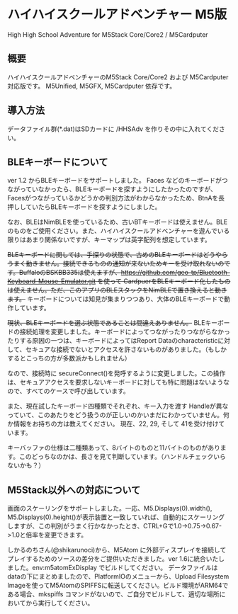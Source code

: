 # ハイハイスクールアドベンチャー M5版
High High School Adventure for M5Stack Core/Core2 / M5Cardputer

## 概要
ハイハイスクールアドベンチャーのM5Stack Core/Core2 および M5Cardputer 対応版です。
M5Unified, M5GFX, M5Cardputer 依存です。

## 導入方法
データファイル群(*.dat)はSDカードに /HHSAdv を作りその中に入れてください。

## BLEキーボードについて
ver 1.2 からBLEキーボードをサポートしました。
Faces などのキーボードがつながっていなかったら、BLEキーボードを探すようにしたかったのですが、Facesがつながっているかどうかの判別方法がわからなかったため、BtnAを長押ししていたらBLEキーボードを探すようにしました。

なお、BLEはNimBLEを使っているため、古いBTキーボードは使えません。BLEのものをご使用ください。また、ハイハイスクールアドベンチャーを遊んでいる限りはあまり関係ないですが、キーマップは英字配列を想定しています。

~~BLEキーボードに関しては、手探りの状態で、古めのBLEキーボードはどうやらうまく動きません。接続できるものの通知が来ないためキーを受け取れないのです。BuffaloのBSKBB335は使えますが、https://github.com/geo-tp/Bluetooth-Keyboard-Mouse-Emulator.git を使って CardpuerをBLEキーボード化したものは使えません。ただ、このアプリのBLEスタックをNimBLEで置き換えると動きます。~~
キーボードについては知見が集まりつつあり、大体のBLEキーボードで動作しています。

~~現状、BLEキーボードを選ぶ状態であることは間違えありません。~~
BLEキーボードの接続処理を変更しました。キーボードによってつながったりつながらなかったりする原因の一つは、キーボードによってはReport Dataのcharacteristicに対して、セキュアな接続でないとアクセスを許さないものがありました。（もしかするとこっちの方が多数派かもしれません）

なので、接続時に secureConnect()を発呼するように変更しました。この操作は、セキュアアクセスを要求しないキーボードに対しても特に問題はないようなので、すべてのケースで呼び出しています。

また、現在試したキーボード四種類でそれぞれ、キー入力を渡す Handleが異なっていて、このあたりをどう扱うのが正しいのかいまだにわかっていません。何か情報をお持ちの方は教えてください。
現在、22, 29, そして 41を受け付けています。

キーバッファの仕様は二種類あって、8バイトのものと11バイトのものがあります。このどっちなのかは、長さを見て判断しています。（ハンドルチェックいらないかも？）

## M5Stack以外への対応について
画面のスケーリングをサポートしました。一応、M5.Displays(0).width(), M5.Displays(0).height()が表示装置と一致していれば、自動的にスケーリングしますが、この判別がうまく行かなかったとき、CTRL+Gで1.0->0.75->0.67->1.0と倍率を変更できます。

しかるのちさん(@shikarunoci)から、M5Atom に外部ディスプレイを接続してプレイするためのソースの差分をご提供いただきました。ver 1.6に統合いたしました。env:m5atomExDisplay でビルドしてください。
データファイルはdataの下にまとめましたので、PlatformIOのメニューから、Upload Filesystem Imageを使ってM5AtomのSPIFFSに転送してください。ビルド環境がARM64である場合、mkspiffs コマンドがないので、ご自分でビルドして、適切な場所においてから実行してください。

